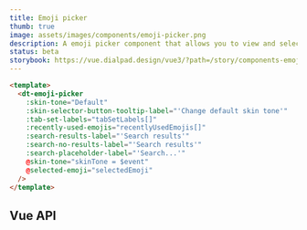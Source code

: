 ```yaml
---
title: Emoji picker
thumb: true
image: assets/images/components/emoji-picker.png
description: A emoji picker component that allows you to view and select an emoji from a list.
status: beta
storybook: https://vue.dialpad.design/vue3/?path=/story/components-emoji-picker--default
---
```


```html
<template>
  <dt-emoji-picker
    :skin-tone="Default"
    :skin-selector-button-tooltip-label="'Change default skin tone'"
    :tab-set-labels="tabSetLabels[]"
    :recently-used-emojis="recentlyUsedEmojis[]"
    :search-results-label="'Search results'"
    :search-no-results-label="'Search results'"
    :search-placeholder-label="'Search...'"
    @skin-tone="skinTone = $event"
    @selected-emoji="selectedEmoji"
  />
</template>
```

## Vue API

<component-vue-api component-name="emojipicker" />
